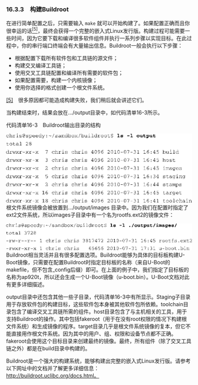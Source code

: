 ### 16.3.3　构建Buildroot

在进行简单配置之后，只需要输入 `make` 就可以开始构建了。如果配置正确而且你很幸运的话<a class="my_markdown" href="['#anchor165']"><sup class="my_markdown">[5]</sup></a>，最终会获得一个完整的嵌入式Linux发行版。构建过程可能需要一些时间，因为它要下载和编译很多软件组件并执行一系列步骤以实现目标。在此过程中，你的串行端口终端会有大量输出信息。Buildroot一般会执行以下步骤：

+ 根据配置下载所有软件包和工具链的源文件；
+ 构建交叉编译工具链；
+ 使用交叉工具链配置和编译所有需要的软件包；
+ 如果配置需要，构建一个内核镜像；
+ 使用你选择的格式创建一个根文件系统。

<a class="my_markdown" href="['#ac165']">[5]</a>　很多原因都可能造成构建失败，我们稍后就会讲述它们。

当构建结束时，结果会放在.../output目录中，如代码清单16-3所示。

代码清单16-3　Buildroot输出目录的结构



![503.png](../images/503.png)
根文件系统镜像会被放置到.../output/images 目录中。因为我们在配置时指定了ext2文件系统，所以images子目录中有一个名为rootfs.ext2的镜像文件：



![504.png](../images/504.png)
Buildroot相当灵活并且有很多配置选项。Buildroot能够为具体的目标板构建U-Boot镜像，只需要在配置Buildroot时指定目标板的名称（来自U-Boot的makefile，但不包含_config后缀）即可。在上面的例子中，我们指定了目标板的名称为ap920t，所以还会生成一个U-Boot镜像（u-boot.bin）。U-Boot文档对此有更多详细描述。

output目录中还包含其他一些子目录，代码清单16-3中有所显示。Staging子目录用于存放软件包的构建目标，这些软件包本身被其他软件包所依赖。toolchain目录包含了编译交叉工具链所需的组件。host目录包含了与主机相关的工具，用于支持Buildroot的操作。其中包括fakeroot（用于在没有root权限的情况下构建根文件系统）和生成镜像的程序。target目录几乎是根文件系统镜像的复本，但它不能直接用作根文件系统。因为其中的用户、组、权限和设备节点都不正确。fakeroot会使用这个目标目录来创建最终的镜像。最终，所有组件（除了交叉工具链之外）都是在build目录中构建的。

Buildroot是一个强大的构建系统，能够构建出完整的嵌入式Linux发行版。请参考以下网址中的文档并了解更多详细信息：http://buildroot.uclibc.org/docs.html。

